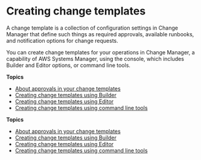 # Creating change templates<a name="change-templates-create"></a>

A change template is a collection of configuration settings in Change Manager that define such things as required approvals, available runbooks, and notification options for change requests\.

You can create change templates for your operations in Change Manager, a capability of AWS Systems Manager, using the console, which includes Builder and Editor options, or command line tools\.

**Topics**
+ [About approvals in your change templates](cm-approvals-templates.md)
+ [Creating change templates using Builder](change-templates-custom-builder.md)
+ [Creating change templates using Editor](change-templates-custom-editor.md)
+ [Creating change templates using command line tools](change-templates-tools.md)

**Topics**
+ [About approvals in your change templates](cm-approvals-templates.md)
+ [Creating change templates using Builder](change-templates-custom-builder.md)
+ [Creating change templates using Editor](change-templates-custom-editor.md)
+ [Creating change templates using command line tools](change-templates-tools.md)